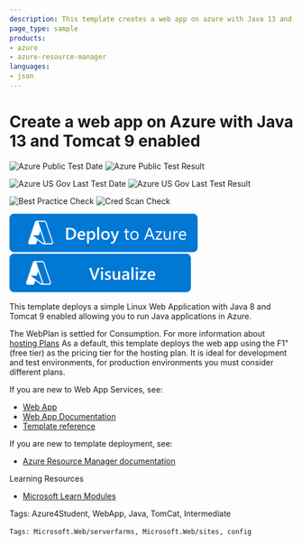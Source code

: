 ```yaml
---
description: This template creates a web app on azure with Java 13 and Tomcat 9 enabled allowing you to run Java applications in Azure.  Template was authored by Donovan Brown of Microsoft.
page_type: sample
products:
- azure
- azure-resource-manager
languages:
- json
---
```

# Create a web app on Azure with Java 13 and Tomcat 9 enabled

![Azure Public Test Date](https://azurequickstartsservice.blob.core.windows.net/badges/quickstarts/microsoft.web/web-app-java-tomcat/PublicLastTestDate.svg)
![Azure Public Test Result](https://azurequickstartsservice.blob.core.windows.net/badges/quickstarts/microsoft.web/web-app-java-tomcat/PublicDeployment.svg)

![Azure US Gov Last Test Date](https://azurequickstartsservice.blob.core.windows.net/badges/quickstarts/microsoft.web/web-app-java-tomcat/FairfaxLastTestDate.svg)
![Azure US Gov Last Test Result](https://azurequickstartsservice.blob.core.windows.net/badges/quickstarts/microsoft.web/web-app-java-tomcat/FairfaxDeployment.svg)

![Best Practice Check](https://azurequickstartsservice.blob.core.windows.net/badges/quickstarts/microsoft.web/web-app-java-tomcat/BestPracticeResult.svg)
![Cred Scan Check](https://azurequickstartsservice.blob.core.windows.net/badges/quickstarts/microsoft.web/web-app-java-tomcat/CredScanResult.svg)

[![Deploy To Azure](https://raw.githubusercontent.com/Azure/azure-quickstart-templates/master/1-CONTRIBUTION-GUIDE/images/deploytoazure.svg?sanitize=true)](https://portal.azure.com/#create/Microsoft.Template/uri/https%3A%2F%2Fraw.githubusercontent.com%2FAzure%2Fazure-quickstart-templates%2Fmaster%2Fquickstarts%2Fmicrosoft.web%2Fweb-app-java-tomcat%2Fazuredeploy.json)  [![Visualize](https://raw.githubusercontent.com/Azure/azure-quickstart-templates/master/1-CONTRIBUTION-GUIDE/images/visualizebutton.svg?sanitize=true)](http://armviz.io/#/?load=https%3A%2F%2Fraw.githubusercontent.com%2FAzure%2Fazure-quickstart-templates%2Fmaster%2Fquickstarts%2Fmicrosoft.web%2Fweb-app-java-tomcat%2Fazuredeploy.json)

This template deploys a simple Linux Web Application with Java 8 and Tomcat 9 enabled allowing you to run Java applications in Azure.

The WebPlan is settled for Consumption. For more information about [hosting Plans](https://azure.microsoft.com/pricing/details/app-service/linux) As a default, this template deploys the web app using the F1" (free tier) as the pricing tier for the hosting plan. It is ideal for development and test environments, for production environments you must consider different plans.

If you are new to Web App Services, see:

- [Web App](https://azure.microsoft.com/services/app-service/web)
- [Web App Documentation](https://docs.microsoft.com/azure/app-service/)
- [Template reference](https://docs.microsoft.com/azure/templates/microsoft.compute/allversions)

If you are new to template deployment, see:

- [Azure Resource Manager documentation](https://docs.microsoft.com/azure/azure-resource-manager/)

Learning Resources

- [Microsoft Learn Modules](https://docs.microsoft.com/learn/browse/?products=azure-app-service)

Tags: Azure4Student, WebApp, Java, TomCat, Intermediate

`Tags: Microsoft.Web/serverfarms, Microsoft.Web/sites, config`
